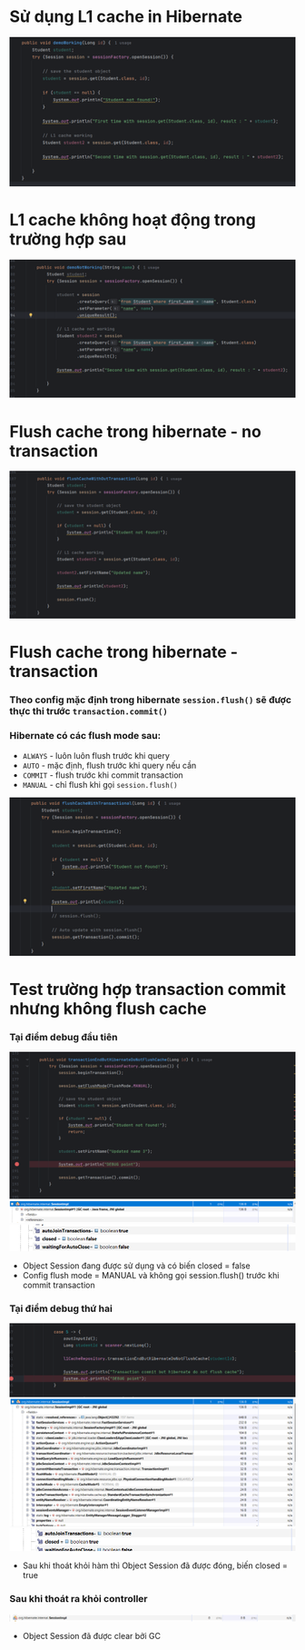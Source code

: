 
# Sử dụng L1 cache in Hibernate

![img.png](hibernate-core-L1-cache/img/img.png)

# L1 cache không hoạt động trong trường hợp sau

![img_1.png](hibernate-core-L1-cache/img/img_1.png)

#  Flush cache trong hibernate - no transaction

![img_2.png](hibernate-core-L1-cache/img/img_2.png)

#  Flush cache trong hibernate - transaction
### Theo config mặc định trong hibernate `session.flush()` sẽ được thực thi trước `transaction.commit()`
### Hibernate có các flush mode sau:

- `ALWAYS` - luôn luôn flush trước khi query
- `AUTO` - mặc định, flush trước khi query nếu cần
- `COMMIT` - flush trước khi commit transaction
- `MANUAL` - chỉ flush khi gọi `session.flush()`

![img_4.png](hibernate-core-L1-cache/img/img_4.png)

#  Test trường hợp transaction commit nhưng không flush cache

### Tại điểm debug đầu tiên
![img_5.png](hibernate-core-L1-cache/img/img_5.png)
![img_7.png](hibernate-core-L1-cache/img/img_7.png)
![img_8.png](hibernate-core-L1-cache/img/img_8.png)
  - Object Session đang được sử dụng và có biến closed = false
  - Config flush mode = MANUAL và không gọi session.flush() trước khi commit transaction

### Tại điểm debug thứ hai
![img_6.png](hibernate-core-L1-cache/img/img_6.png)
![img_9.png](hibernate-core-L1-cache/img/img_9.png)
![img_10.png](hibernate-core-L1-cache/img/img_10.png)
  - Sau khi thoát khỏi hàm thì Object Session đã được đóng, biến closed = true

### Sau khi thoát ra khỏi controller
![img_11.png](hibernate-core-L1-cache/img/img_11.png)
  - Object Session đã được clear bởi GC


